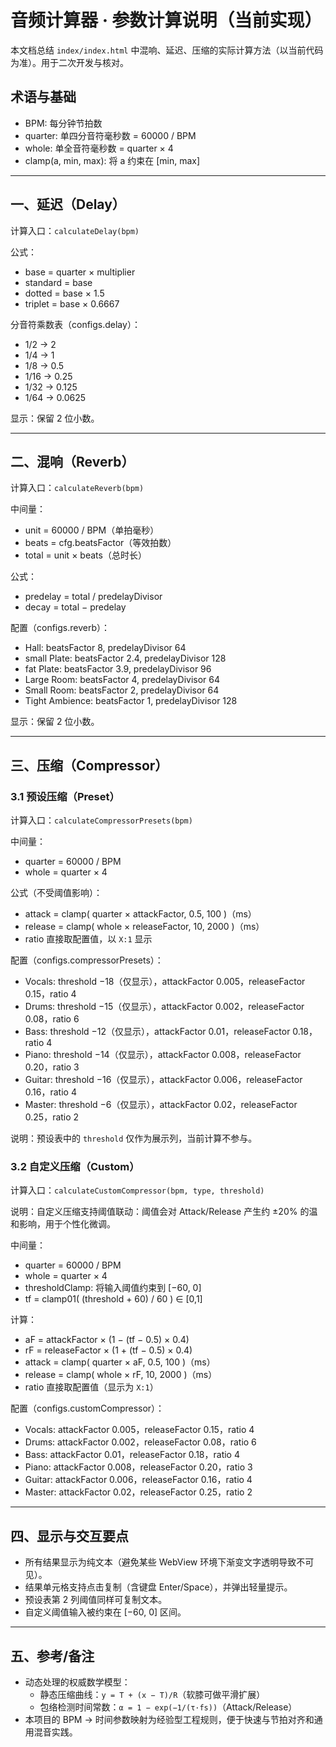 # 音频计算器 · 参数计算说明（当前实现）

本文档总结 `index/index.html` 中混响、延迟、压缩的实际计算方法（以当前代码为准）。用于二次开发与核对。

## 术语与基础

- BPM: 每分钟节拍数
- quarter: 单四分音符毫秒数 = 60000 / BPM
- whole: 单全音符毫秒数 = quarter × 4
- clamp(a, min, max): 将 a 约束在 [min, max]

---

## 一、延迟（Delay）

计算入口：`calculateDelay(bpm)`

公式：

- base = quarter × multiplier
- standard = base
- dotted = base × 1.5
- triplet = base × 0.6667

分音符乘数表（configs.delay）：

- 1/2 → 2
- 1/4 → 1
- 1/8 → 0.5
- 1/16 → 0.25
- 1/32 → 0.125
- 1/64 → 0.0625

显示：保留 2 位小数。

---

## 二、混响（Reverb）

计算入口：`calculateReverb(bpm)`

中间量：
- unit = 60000 / BPM（单拍毫秒）
- beats = cfg.beatsFactor（等效拍数）
- total = unit × beats（总时长）

公式：

- predelay = total / predelayDivisor
- decay = total − predelay

配置（configs.reverb）：

- Hall: beatsFactor 8, predelayDivisor 64
- small Plate: beatsFactor 2.4, predelayDivisor 128
- fat Plate: beatsFactor 3.9, predelayDivisor 96
- Large Room: beatsFactor 4, predelayDivisor 64
- Small Room: beatsFactor 2, predelayDivisor 64
- Tight Ambience: beatsFactor 1, predelayDivisor 128

显示：保留 2 位小数。

---

## 三、压缩（Compressor）

### 3.1 预设压缩（Preset）

计算入口：`calculateCompressorPresets(bpm)`

中间量：
- quarter = 60000 / BPM
- whole = quarter × 4

公式（不受阈值影响）：

- attack = clamp( quarter × attackFactor, 0.5, 100 )（ms）
- release = clamp( whole × releaseFactor, 10, 2000 )（ms）
- ratio 直接取配置值，以 `X:1` 显示

配置（configs.compressorPresets）：

- Vocals: threshold −18（仅显示），attackFactor 0.005，releaseFactor 0.15，ratio 4
- Drums: threshold −15（仅显示），attackFactor 0.002，releaseFactor 0.08，ratio 6
- Bass: threshold −12（仅显示），attackFactor 0.01，releaseFactor 0.18，ratio 4
- Piano: threshold −14（仅显示），attackFactor 0.008，releaseFactor 0.20，ratio 3
- Guitar: threshold −16（仅显示），attackFactor 0.006，releaseFactor 0.16，ratio 4
- Master: threshold −6（仅显示），attackFactor 0.02，releaseFactor 0.25，ratio 2

说明：预设表中的 `threshold` 仅作为展示列，当前计算不参与。

### 3.2 自定义压缩（Custom）

计算入口：`calculateCustomCompressor(bpm, type, threshold)`

说明：自定义压缩支持阈值联动：阈值会对 Attack/Release 产生约 ±20% 的温和影响，用于个性化微调。

中间量：
- quarter = 60000 / BPM
- whole = quarter × 4
- thresholdClamp: 将输入阈值约束到 [−60, 0]
- tf = clamp01( (threshold + 60) / 60 ) ∈ [0,1]

计算：

- aF = attackFactor × (1 − (tf − 0.5) × 0.4)
- rF = releaseFactor × (1 + (tf − 0.5) × 0.4)
- attack = clamp( quarter × aF, 0.5, 100 )（ms）
- release = clamp( whole × rF, 10, 2000 )（ms）
- ratio 直接取配置值（显示为 `X:1`）

配置（configs.customCompressor）：

- Vocals: attackFactor 0.005，releaseFactor 0.15，ratio 4
- Drums: attackFactor 0.002，releaseFactor 0.08，ratio 6
- Bass: attackFactor 0.01，releaseFactor 0.18，ratio 4
- Piano: attackFactor 0.008，releaseFactor 0.20，ratio 3
- Guitar: attackFactor 0.006，releaseFactor 0.16，ratio 4
- Master: attackFactor 0.02，releaseFactor 0.25，ratio 2

---

## 四、显示与交互要点

- 所有结果显示为纯文本（避免某些 WebView 环境下渐变文字透明导致不可见）。
- 结果单元格支持点击复制（含键盘 Enter/Space），并弹出轻量提示。
- 预设表第 2 列阈值同样可复制文本。
- 自定义阈值输入被约束在 [−60, 0] 区间。

---

## 五、参考/备注

- 动态处理的权威数学模型：
  - 静态压缩曲线：`y = T + (x − T)/R`（软膝可做平滑扩展）
  - 包络检测时间常数：`α = 1 − exp(−1/(τ·fs))`（Attack/Release）
- 本项目的 BPM → 时间参数映射为经验型工程规则，便于快速与节拍对齐和通用混音实践。


